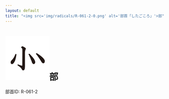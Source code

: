 ```yaml
---
layout: default
title: "<img src='img/radicals/R-061-2-0.png' alt='部首「したごころ」'>部"  # glyphをタイトルに使用
---
```


# <img src='img/radicals/R-061-2-0.png' alt='部首「したごころ」'>部
部首ID: R-061-2
